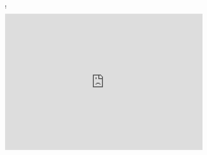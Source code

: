 !<!DOCTYPE html>
<html>
<head>
	<title></title>
</head>
<body>
	<iframe width="650" height="450" src="https://embed.windy.com/embed2.html?lat=20.777&lon=113.950&detailLat=20.777&detailLon=113.950&width=650&height=450&zoom=5&level=surface&overlay=wind&product=ecmwf&menu=&message=&marker=&calendar=now&pressure=&type=map&location=coordinates&detail=&metricWind=default&metricTemp=default&radarRange=-1" frameborder="0"></iframe>
</body>
</html>
